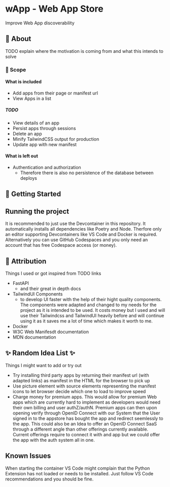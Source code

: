# wApp - Web App Store
Improve Web App discoverability

## 📖 About
TODO explain where the motivation is coming from and what this intends to solve

### 📏 Scope
#### What is included
- Add apps from their page or manifest url
- View Apps in a list
##### TODO
- View details of an app
- Persist apps through sessions
- Delete an app
- Minify TailwindCSS output for production
- Update app with new manifest
#### What is left out
- Authentication and authorization
    - Therefore there is also no persistence of the database between deploys

## 🏃 Getting Started
## Running the project
It is recommended to just use the Devcontainer in this repository. It automatically installs all dependencies like Poetry and Node.
Therfore only an editor supporting Devcontainers like VS Code and Docker is required. Alternatively you can use GitHub Codespaces and you only need an account that has free Codespace access (or money).

## 👏 Attribution
Things I used or got inspired from
TODO links
- FastAPI
    - and their great in depth docs
- TailwindUI Components
    - to develop UI faster with the help of their hight quality components. The components were adapted and changed to my needs for the project as it is intended to be used. It costs money but I used and will use their Tailwindcss and TailwindUI heavily before and will continue using it as it saves me a lot of time which makes it worth to me.
- Docker
- W3C Web Manifesdt documentation
- MDN documentation

## ✨ Random Idea List ✨
Things I might want to add or try out
- Try installing third party apps by returning their manifest url (with adapted links) as manifest in the HTML for the browser to pick up
- Use picture element with source elements representing the manifest icons to let browser decide which one to load to improve speed
- Charge money for premium apps. This would allow for premium Web apps which are currently hard to implement as developers would need their own billing and user authZ/authN. Premium apps can then upon opening verify through OpenID Connect with our System that the User signed in to the appstore has bought the app and redirect seemlessly to the app. This could also be an Idea to offer an OpenID Connect SaaS through a different angle than other offerings currently available. Current offerings require to connect it with and app but we could offer the app with the auth system all in one.

## Known Issues
When starting the container VS Code might complain that the Python Extension has not loaded or needs to be installed. Just follow VS Code recommendations and you should be fine.
